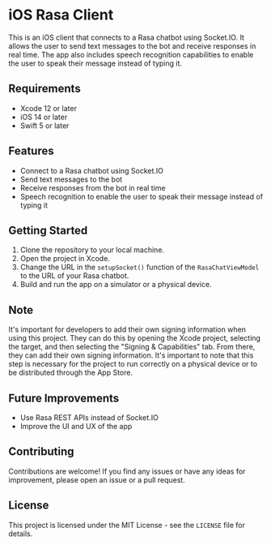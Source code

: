 # iOS Rasa Client

This is an iOS client that connects to a Rasa chatbot using Socket.IO. It allows the user to send text messages to the bot and receive responses in real time. The app also includes speech recognition capabilities to enable the user to speak their message instead of typing it.

## Requirements

- Xcode 12 or later
- iOS 14 or later
- Swift 5 or later

## Features

- Connect to a Rasa chatbot using Socket.IO
- Send text messages to the bot
- Receive responses from the bot in real time
- Speech recognition to enable the user to speak their message instead of typing it

## Getting Started

1. Clone the repository to your local machine.
2. Open the project in Xcode.
3. Change the URL in the `setupSocket()` function of the `RasaChatViewModel` to the URL of your Rasa chatbot.
4. Build and run the app on a simulator or a physical device.

## Note
It's important for developers to add their own signing information when using this project. They can do this by opening the Xcode project, selecting the target, and then selecting the "Signing & Capabilities" tab. From there, they can add their own signing information. It's important to note that this step is necessary for the project to run correctly on a physical device or to be distributed through the App Store.

## Future Improvements

- Use Rasa REST APIs instead of Socket.IO
- Improve the UI and UX of the app

## Contributing

Contributions are welcome! If you find any issues or have any ideas for improvement, please open an issue or a pull request.

## License

This project is licensed under the MIT License - see the `LICENSE` file for details.
